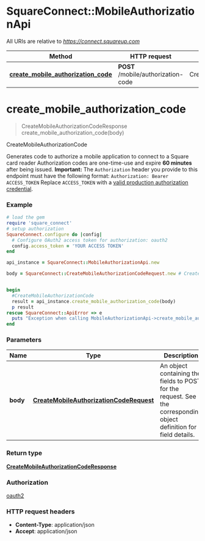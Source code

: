 # SquareConnect::MobileAuthorizationApi

All URIs are relative to *https://connect.squareup.com*

Method | HTTP request | Description
------------- | ------------- | -------------
[**create_mobile_authorization_code**](MobileAuthorizationApi.md#create_mobile_authorization_code) | **POST** /mobile/authorization-code | CreateMobileAuthorizationCode


# **create_mobile_authorization_code**
> CreateMobileAuthorizationCodeResponse create_mobile_authorization_code(body)

CreateMobileAuthorizationCode

Generates code to authorize a mobile application to connect to a Square card reader  Authorization codes are one-time-use and expire __60 minutes__ after being issued.  __Important:__ The `Authorization` header you provide to this endpoint must have the following format:  ``` Authorization: Bearer ACCESS_TOKEN ```  Replace `ACCESS_TOKEN` with a [valid production authorization credential](https://docs.connect.squareup.com/get-started#step-4-understand-the-different-application-credentials).

### Example
```ruby
# load the gem
require 'square_connect'
# setup authorization
SquareConnect.configure do |config|
  # Configure OAuth2 access token for authorization: oauth2
  config.access_token = 'YOUR ACCESS TOKEN'
end

api_instance = SquareConnect::MobileAuthorizationApi.new

body = SquareConnect::CreateMobileAuthorizationCodeRequest.new # CreateMobileAuthorizationCodeRequest | An object containing the fields to POST for the request.  See the corresponding object definition for field details.


begin
  #CreateMobileAuthorizationCode
  result = api_instance.create_mobile_authorization_code(body)
  p result
rescue SquareConnect::ApiError => e
  puts "Exception when calling MobileAuthorizationApi->create_mobile_authorization_code: #{e}"
end
```

### Parameters

Name | Type | Description  | Notes
------------- | ------------- | ------------- | -------------
 **body** | [**CreateMobileAuthorizationCodeRequest**](CreateMobileAuthorizationCodeRequest.md)| An object containing the fields to POST for the request.  See the corresponding object definition for field details. | 

### Return type

[**CreateMobileAuthorizationCodeResponse**](CreateMobileAuthorizationCodeResponse.md)

### Authorization

[oauth2](../README.md#oauth2)

### HTTP request headers

 - **Content-Type**: application/json
 - **Accept**: application/json



